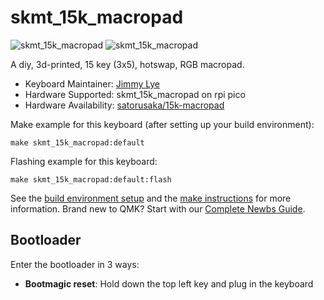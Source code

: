 # skmt_15k_macropad

![skmt_15k_macropad](https://i.imgur.com/Sl6t4Lmh.jpg)
![skmt_15k_macropad](https://i.imgur.com/SihSIVth.jpg)

A diy, 3d-printed, 15 key (3x5), hotswap, RGB macropad.

* Keyboard Maintainer: [Jimmy Lye](https://github.com/satorusaka)
* Hardware Supported: skmt_15k_macropad on rpi pico
* Hardware Availability: [satorusaka/15k-macropad](https://github.com/satorusaka/15k-macropad)

Make example for this keyboard (after setting up your build environment):

    make skmt_15k_macropad:default

Flashing example for this keyboard:

    make skmt_15k_macropad:default:flash

See the [build environment setup](https://docs.qmk.fm/#/getting_started_build_tools) and the [make instructions](https://docs.qmk.fm/#/getting_started_make_guide) for more information. Brand new to QMK? Start with our [Complete Newbs Guide](https://docs.qmk.fm/#/newbs).

## Bootloader

Enter the bootloader in 3 ways:

* **Bootmagic reset**: Hold down the top left key and plug in the keyboard
